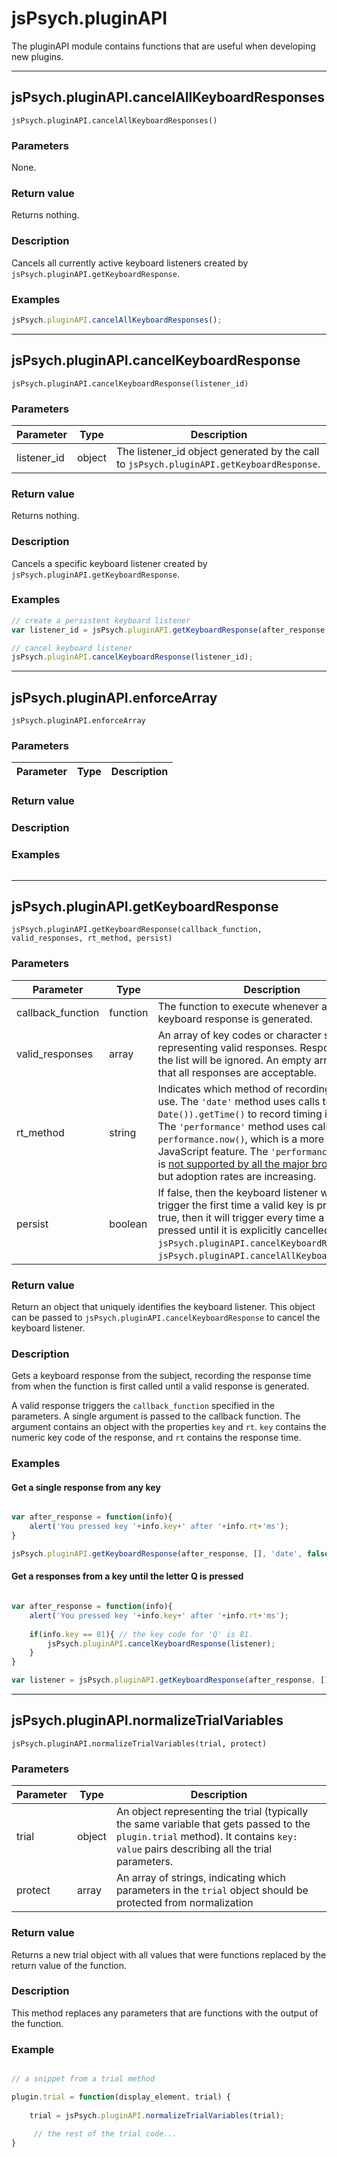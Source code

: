 # jsPsych.pluginAPI

The pluginAPI module contains functions that are useful when developing new plugins. 

---
## jsPsych.pluginAPI.cancelAllKeyboardResponses

```
jsPsych.pluginAPI.cancelAllKeyboardResponses()
```

### Parameters

None.

### Return value

Returns nothing.

### Description 

Cancels all currently active keyboard listeners created by `jsPsych.pluginAPI.getKeyboardResponse`.

### Examples

```javascript
jsPsych.pluginAPI.cancelAllKeyboardResponses();
```

---
## jsPsych.pluginAPI.cancelKeyboardResponse

```
jsPsych.pluginAPI.cancelKeyboardResponse(listener_id)
```

### Parameters

Parameter | Type | Description
----------|------|------------
listener_id | object | The listener_id object generated by the call to `jsPsych.pluginAPI.getKeyboardResponse`.

### Return value

Returns nothing.

### Description 

Cancels a specific keyboard listener created by `jsPsych.pluginAPI.getKeyboardResponse`.


### Examples

```javascript
// create a persistent keyboard listener
var listener_id = jsPsych.pluginAPI.getKeyboardResponse(after_response, ['p','q'], 'date', true);

// cancel keyboard listener
jsPsych.pluginAPI.cancelKeyboardResponse(listener_id);
```

---
## jsPsych.pluginAPI.enforceArray

```
jsPsych.pluginAPI.enforceArray
```

### Parameters

Parameter | Type | Description
----------|------|------------


### Return value



### Description 



### Examples

```javascript


```

---
## jsPsych.pluginAPI.getKeyboardResponse

```
jsPsych.pluginAPI.getKeyboardResponse(callback_function, valid_responses, rt_method, persist)
```

### Parameters

Parameter | Type | Description
----------|------|------------
callback_function | function | The function to execute whenever a valid keyboard response is generated.
valid_responses | array | An array of key codes or character strings representing valid responses. Responses not on the list will be ignored. An empty array indicates that all responses are acceptable.
rt_method | string | Indicates which method of recording time to use. The `'date'` method uses calls to `(new Date()).getTime()` to record timing information. The `'performance'` method uses calls to `performance.now()`, which is a more modern JavaScript feature. The `'performance'` approach is [not supported by all the major browsers yet](http://caniuse.com/#search=performance), but adoption rates are increasing.
persist | boolean | If false, then the keyboard listener will only trigger the first time a valid key is pressed. If true, then it will trigger every time a valid key is pressed until it is explicitly cancelled by `jsPsych.pluginAPI.cancelKeyboardResponse` or `jsPsych.pluginAPI.cancelAllKeyboardResponses`. 

### Return value

Return an object that uniquely identifies the keyboard listener. This object can be passed to `jsPsych.pluginAPI.cancelKeyboardResponse` to cancel the keyboard listener.

### Description 

Gets a keyboard response from the subject, recording the response time from when the function is first called until a valid response is generated. 

A valid response triggers the `callback_function` specified in the parameters. A single argument is passed to the callback function. The argument contains an object with the properties `key` and `rt`. `key` contains the numeric key code of the response, and `rt` contains the response time.

### Examples

#### Get a single response from any key
```javascript

var after_response = function(info){
	alert('You pressed key '+info.key+' after '+info.rt+'ms');
}

jsPsych.pluginAPI.getKeyboardResponse(after_response, [], 'date', false);
```

#### Get a responses from a key until the letter Q is pressed
```javascript

var after_response = function(info){
	alert('You pressed key '+info.key+' after '+info.rt+'ms');
	
	if(info.key == 81){ // the key code for 'Q' is 81.
		jsPsych.pluginAPI.cancelKeyboardResponse(listener);
	}
}

var listener = jsPsych.pluginAPI.getKeyboardResponse(after_response, [], 'date', true);
```

---
## jsPsych.pluginAPI.normalizeTrialVariables

```
jsPsych.pluginAPI.normalizeTrialVariables(trial, protect)
```

### Parameters

Parameter | Type | Description
----------|------|------------
trial | object | An object representing the trial (typically the same variable that gets passed to the `plugin.trial` method). It contains `key: value` pairs describing all the trial parameters.
protect | array | An array of strings, indicating which parameters in the `trial` object should be protected from normalization

### Return value

Returns a new trial object with all values that were functions replaced by the return value of the function.

### Description 

This method replaces any parameters that are functions with the output of the function.

### Example

```javascript

// a snippet from a trial method

plugin.trial = function(display_element, trial) {
	
	trial = jsPsych.pluginAPI.normalizeTrialVariables(trial);
	 
	 // the rest of the trial code...
}

```